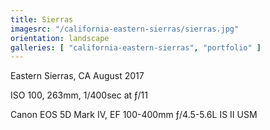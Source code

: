 ```yaml
---
title: Sierras
imagesrc: "/california-eastern-sierras/sierras.jpg"
orientation: landscape
galleries: [ "california-eastern-sierras", "portfolio" ]
---
```


Eastern Sierras, CA August 2017

ISO 100, 263mm, 1/400sec at ƒ/11

Canon EOS 5D Mark IV, EF 100-400mm ƒ/4.5-5.6L IS II USM
